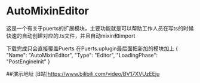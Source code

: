 # AutoMixinEditor

这是一个有关于puerts的扩展模块，主要功能就是可以帮助工作人员在写ts的时候快速的自动创建对应的.ts文件，并且自动mixin和import

下载完成只会直接覆盖Puerts
在Puerts.uplugin最后面把新加的模块加上
	{
		"Name": "AutoMixinEditor",
		"Type": "Editor",
		"LoadingPhase": "PostEngineInit"
	}


##演示地址
[B站]<https://www.bilibili.com/video/BV17XVUzEEju>
